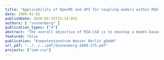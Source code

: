 ```yaml
---
title: "Applicability of OpenMI and API for coupling models within MIA-CSO"
date: 2009-01-01
publishDate: 2020-05-25T15:14:05Z
authors: [ "sonnenberg" ]
publication_types: ["4"]
abstract: "The overall objective of MIA-CSO is to develop a model-based planning instrument for impact based CSO control. The objective of this study was to examine the potential and the drawbacks of different model coupling techniques that may be taken into account within the MIA-CSO project."
featured: false
publication: "Kompetenzzentrum Wasser Berlin gGmbH"
url_pdf: "../../../pdf/Sonnenberg-2009-275.pdf"
projects: ["sam-cso"]
---
```


